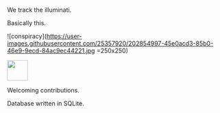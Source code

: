We track the illuminati.

Basically this.

![conspiracy](https://user-images.githubusercontent.com/25357920/202854997-45e0acd3-85b0-46e9-9ecd-84ac9ec44221.jpg =250x250)

<img src="[https://github.com/favicon.ico](https://user-images.githubusercontent.com/25357920/202854997-45e0acd3-85b0-46e9-9ecd-84ac9ec44221.jpg)" width="48">




Welcoming contributions.

Database written in SQLite.
